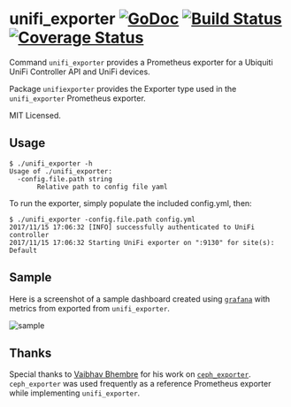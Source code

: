 unifi_exporter [![GoDoc](http://godoc.org/github.com/mdlayher/unifi_exporter?status.svg)](http://godoc.org/github.com/mdlayher/unifi_exporter) [![Build Status](https://travis-ci.org/mdlayher/unifi_exporter.svg?branch=master)](https://travis-ci.org/mdlayher/unifi_exporter) [![Coverage Status](https://coveralls.io/repos/mdlayher/unifi_exporter/badge.svg?branch=master)](https://coveralls.io/r/mdlayher/unifi_exporter?branch=master)
==============

Command `unifi_exporter` provides a Prometheus exporter for a Ubiquiti UniFi
Controller API and UniFi devices.

Package `unifiexporter` provides the Exporter type used in the `unifi_exporter`
Prometheus exporter.

MIT Licensed.

Usage
-----

```
$ ./unifi_exporter -h
Usage of ./unifi_exporter:
  -config.file.path string
       Relative path to config file yaml
```

To run the exporter, simply populate the included config.yml, then:

```
$ ./unifi_exporter -config.file.path config.yml
2017/11/15 17:06:32 [INFO] successfully authenticated to UniFi controller
2017/11/15 17:06:32 Starting UniFi exporter on ":9130" for site(s): Default
```

Sample
------

Here is a screenshot of a sample dashboard created using [`grafana`](https://github.com/grafana/grafana)
with metrics from exported from `unifi_exporter`.

![sample](https://cloud.githubusercontent.com/assets/1926905/13296555/163b39f2-dafc-11e5-84ef-8b8f03872c84.png)


Thanks
------

Special thanks to [Vaibhav Bhembre](https://github.com/neurodrone) for his work
on [`ceph_exporter`](https://github.com/digitalocean/ceph_exporter).
`ceph_exporter`  was used frequently as a reference Prometheus exporter while
implementing `unifi_exporter`.
